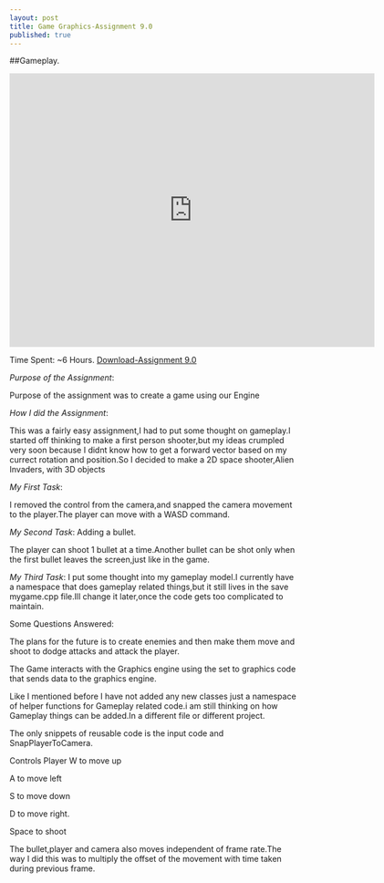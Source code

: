 ```yaml
---
layout: post
title: Game Graphics-Assignment 9.0
published: true
---
```



##Gameplay.
<iframe width="640" height="480" src="http://cade.utah.edu/~gujjar/Assignment9/ass9.JPG" frameborder="0" allowfullscreen></iframe>

Time Spent: ~6 Hours.
[Download-Assignment 9.0](http://cade.utah.edu/~gujjar/Assignment9/game.zip)


_Purpose of the Assignment_:

Purpose of the assignment was to create a game using our Engine

_How I did the Assignment_:

This was a fairly easy assignment,I had to put some thought on gameplay.I started off thinking to make a first person shooter,but my ideas crumpled very soon because I didnt know how to get a forward vector based on my currect rotation
and position.So I decided to make a 2D space shooter,Alien Invaders, with 3D objects

_My First Task_:

I removed the control from the camera,and snapped the camera movement to the player.The player can move with a WASD command.


_My Second Task_:
Adding a bullet.

The player can shoot 1 bullet at a time.Another bullet can be shot only when the first bullet leaves the screen,just like in the game.


_My Third Task_:
I put some thought into my gameplay model.I currently have a namespace that does gameplay related things,but it still lives in the save mygame.cpp file.Ill change it later,once the code gets too complicated to maintain.
	

Some Questions Answered:

The plans for the future is to create enemies and then make them move and shoot to dodge attacks and attack the player.


The Game interacts with the Graphics engine using the set to graphics code that sends data to the graphics engine.


Like I mentioned before I have not added any new classes just a namespace of helper functions for Gameplay related code.i am still thinking on how Gameplay things can be added.In a different file or different project.


The only snippets of reusable code is the input code and SnapPlayerToCamera.



Controls
Player
W to move up

A to move left

S to move down

D to move right.

Space to shoot

The bullet,player and camera also moves independent of frame rate.The way I did this was to multiply the offset of the movement with time taken during previous frame.






